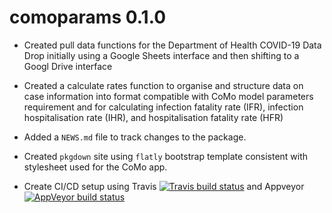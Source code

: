 # comoparams 0.1.0

* Created pull data functions for the Department of Health COVID-19 Data Drop initially using a Google Sheets interface and then shifting to a Googl Drive interface

* Created a calculate rates function to organise and structure data on case information into format compatible with CoMo model parameters requirement and for calculating infection fatality rate (IFR), infection hospitalisation rate (IHR), and hospitalisation fatality rate (HFR)

* Added a `NEWS.md` file to track changes to the package.

* Created `pkgdown` site using `flatly` bootstrap template consistent with stylesheet used for the CoMo app.

* Create CI/CD setup using Travis [![Travis build status](https://travis-ci.org/como-ph/comoparams.svg?branch=master)](https://travis-ci.org/como-ph/comoparams) and Appveyor [![AppVeyor build status](https://ci.appveyor.com/api/projects/status/github/como-ph/comoparams?branch=master&svg=true)](https://ci.appveyor.com/project/como-ph/comoparams)

